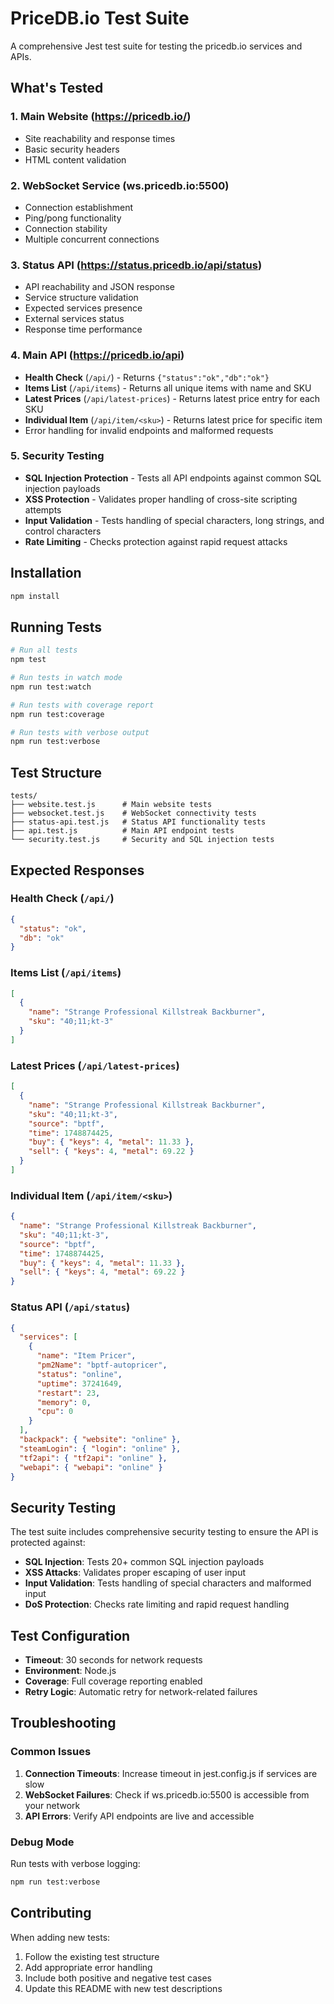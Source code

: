 # PriceDB.io Test Suite

A comprehensive Jest test suite for testing the pricedb.io services and APIs.

## What's Tested

### 1. Main Website (https://pricedb.io/)
- Site reachability and response times
- Basic security headers
- HTML content validation

### 2. WebSocket Service (ws.pricedb.io:5500)
- Connection establishment
- Ping/pong functionality
- Connection stability
- Multiple concurrent connections

### 3. Status API (https://status.pricedb.io/api/status)
- API reachability and JSON response
- Service structure validation
- Expected services presence
- External services status
- Response time performance

### 4. Main API (https://pricedb.io/api)
- **Health Check** (`/api/`) - Returns `{"status":"ok","db":"ok"}`
- **Items List** (`/api/items`) - Returns all unique items with name and SKU
- **Latest Prices** (`/api/latest-prices`) - Returns latest price entry for each SKU
- **Individual Item** (`/api/item/<sku>`) - Returns latest price for specific item
- Error handling for invalid endpoints and malformed requests

### 5. Security Testing
- **SQL Injection Protection** - Tests all API endpoints against common SQL injection payloads
- **XSS Protection** - Validates proper handling of cross-site scripting attempts
- **Input Validation** - Tests handling of special characters, long strings, and control characters
- **Rate Limiting** - Checks protection against rapid request attacks

## Installation

```bash
npm install
```

## Running Tests

```bash
# Run all tests
npm test

# Run tests in watch mode
npm run test:watch

# Run tests with coverage report
npm run test:coverage

# Run tests with verbose output
npm run test:verbose
```

## Test Structure

```
tests/
├── website.test.js      # Main website tests
├── websocket.test.js    # WebSocket connectivity tests
├── status-api.test.js   # Status API functionality tests
├── api.test.js          # Main API endpoint tests
└── security.test.js     # Security and SQL injection tests
```

## Expected Responses

### Health Check (`/api/`)
```json
{
  "status": "ok",
  "db": "ok"
}
```

### Items List (`/api/items`)
```json
[
  {
    "name": "Strange Professional Killstreak Backburner",
    "sku": "40;11;kt-3"
  }
]
```

### Latest Prices (`/api/latest-prices`)
```json
[
  {
    "name": "Strange Professional Killstreak Backburner",
    "sku": "40;11;kt-3",
    "source": "bptf",
    "time": 1748874425,
    "buy": { "keys": 4, "metal": 11.33 },
    "sell": { "keys": 4, "metal": 69.22 }
  }
]
```

### Individual Item (`/api/item/<sku>`)
```json
{
  "name": "Strange Professional Killstreak Backburner",
  "sku": "40;11;kt-3",
  "source": "bptf",
  "time": 1748874425,
  "buy": { "keys": 4, "metal": 11.33 },
  "sell": { "keys": 4, "metal": 69.22 }
}
```

### Status API (`/api/status`)
```json
{
  "services": [
    {
      "name": "Item Pricer",
      "pm2Name": "bptf-autopricer",
      "status": "online",
      "uptime": 37241649,
      "restart": 23,
      "memory": 0,
      "cpu": 0
    }
  ],
  "backpack": { "website": "online" },
  "steamLogin": { "login": "online" },
  "tf2api": { "tf2api": "online" },
  "webapi": { "webapi": "online" }
}
```

## Security Testing

The test suite includes comprehensive security testing to ensure the API is protected against:

- **SQL Injection**: Tests 20+ common SQL injection payloads
- **XSS Attacks**: Validates proper escaping of user input
- **Input Validation**: Tests handling of special characters and malformed input
- **DoS Protection**: Checks rate limiting and rapid request handling

## Test Configuration

- **Timeout**: 30 seconds for network requests
- **Environment**: Node.js
- **Coverage**: Full coverage reporting enabled
- **Retry Logic**: Automatic retry for network-related failures

## Troubleshooting

### Common Issues

1. **Connection Timeouts**: Increase timeout in jest.config.js if services are slow
2. **WebSocket Failures**: Check if ws.pricedb.io:5500 is accessible from your network
3. **API Errors**: Verify API endpoints are live and accessible

### Debug Mode

Run tests with verbose logging:
```bash
npm run test:verbose
```

## Contributing

When adding new tests:
1. Follow the existing test structure
2. Add appropriate error handling
3. Include both positive and negative test cases
4. Update this README with new test descriptions
